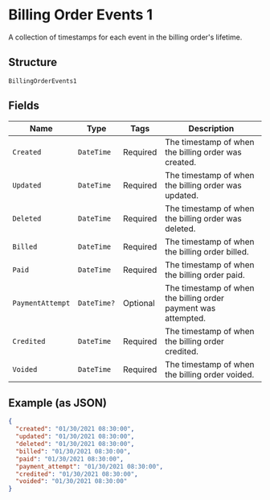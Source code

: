 
# Billing Order Events 1

A collection of timestamps for each event in the billing order's lifetime.

## Structure

`BillingOrderEvents1`

## Fields

| Name | Type | Tags | Description |
|  --- | --- | --- | --- |
| `Created` | `DateTime` | Required | The timestamp of when the billing order was created. |
| `Updated` | `DateTime` | Required | The timestamp of when the billing order was updated. |
| `Deleted` | `DateTime` | Required | The timestamp of when the billing order was deleted. |
| `Billed` | `DateTime` | Required | The timestamp of when the billing order billed. |
| `Paid` | `DateTime` | Required | The timestamp of when the billing order paid. |
| `PaymentAttempt` | `DateTime?` | Optional | The timestamp of when the billing order payment was attempted. |
| `Credited` | `DateTime` | Required | The timestamp of when the billing order credited. |
| `Voided` | `DateTime` | Required | The timestamp of when the billing order voided. |

## Example (as JSON)

```json
{
  "created": "01/30/2021 08:30:00",
  "updated": "01/30/2021 08:30:00",
  "deleted": "01/30/2021 08:30:00",
  "billed": "01/30/2021 08:30:00",
  "paid": "01/30/2021 08:30:00",
  "payment_attempt": "01/30/2021 08:30:00",
  "credited": "01/30/2021 08:30:00",
  "voided": "01/30/2021 08:30:00"
}
```

